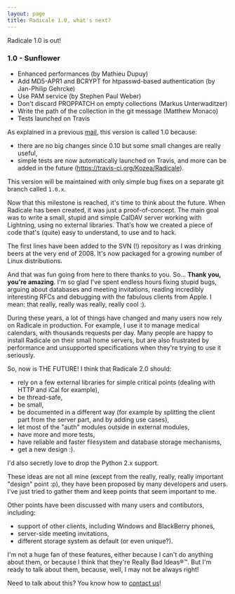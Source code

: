 ```yaml
---
layout: page
title: Radicale 1.0, what's next?
---
```


Radicale 1.0 is out!

### 1.0 - Sunflower

* Enhanced performances (by Mathieu Dupuy)
* Add MD5-APR1 and BCRYPT for htpasswd-based authentication (by Jan-Philip Gehrcke)
* Use PAM service (by Stephen Paul Weber)
* Don't discard PROPPATCH on empty collections (Markus Unterwaditzer)
* Write the path of the collection in the git message (Matthew Monaco)
* Tests launched on Travis

As explained in a previous [mail](http://librelist.com/browser//radicale/2015/8/21/radicale-1-0-is-coming-what-s-next/),
this version is called 1.0 because:

- there are no big changes since 0.10 but some small changes are really useful,
- simple tests are now automatically launched on Travis, and more can be added
  in the future (https://travis-ci.org/Kozea/Radicale).

This version will be maintained with only simple bug fixes on a separate git
branch called ``1.0.x``.

Now that this milestone is reached, it's time to think about the future. When
Radicale has been created, it was just a proof-of-concept. The main goal was to
write a small, stupid and simple CalDAV server working with Lightning, using no
external libraries. That's how we created a piece of code that's (quite) easy
to understand, to use and to hack.

The first lines have been added to the SVN (!) repository as I was drinking
beers at the very end of 2008. It's now packaged for a growing number of Linux
distributions.

And that was fun going from here to there thanks to you. So… **Thank you,
you're amazing**. I'm so glad I've spent endless hours fixing stupid bugs,
arguing about databases and meeting invitations, reading incredibly interesting
RFCs and debugging with the fabulous clients from Apple. I mean: that really,
really was really, really cool :).

During these years, a lot of things have changed and many users now rely on
Radicale in production. For example, I use it to manage medical calendars, with
thousands requests per day.  Many people are happy to install Radicale on their
small home servers, but are also frustrated by performance and unsupported
specifications when they're trying to use it seriously.

So, now is THE FUTURE! I think that Radicale 2.0 should:

- rely on a few external libraries for simple critical points (dealing with
  HTTP and iCal for example),
- be thread-safe,
- be small,
- be documented in a different way (for example by splitting the client part
  from the server part, and by adding use cases),
- let most of the "auth" modules outside in external modules,
- have more and more tests,
- have reliable and faster filesystem and database storage mechanisms,
- get a new design :).

I'd also secretly love to drop the Python 2.x support.

These ideas are not all mine (except from the really, really, really important
"design" point :p), they have been proposed by many developers and users. I've
just tried to gather them and keep points that seem important to me.

Other points have been discussed with many users and contibutors, including:

- support of other clients, including Windows and BlackBerry phones,
- server-side meeting invitations,
- different storage system as default (or even unique?).

I'm not a huge fan of these features, either because I can't do anything about
them, or because I think that they're Really Bad Ideas®™. But I'm ready to talk
about them, because, well, I may not be always right!

Need to talk about this? You know how to [contact us](/contribute/)!
